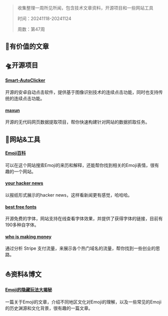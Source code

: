 >收集整理一周所见所闻，包含技术文章资料，开源项目和一些网站工具
>
>时间：20241118-20241124
>
>周数：第47周

## 📜有价值的文章

## 🛸开源项目
#### [Smart-AutoClicker](https://github.com/Nain57/Smart-AutoClicker)
开源的安卓自动点击软件，提供基于图像识别技术的连续点击功能，同时也支持传统的连续点击功能。

#### [maxun](https://github.com/getmaxun/maxun)
开源的无代码网页数据提取项目，帮你快速构建针对网站的数据抓取任务。


## 🚀网站&工具
#### [Emoji百科](https://www.emojiall.com/)
可以在这个网站搜索Emoji的来历和解释，还能帮你找到相关的Emoji表情，很有趣的一个网站。

#### [your hacker news](https://yourhackernews.com/)
以报纸形式展示的hacker news，这样看新闻更有感觉，哈哈哈。

#### [best free fonts](https://bestfreefonts.com/)
开源免费的字体，网站支持在线查看字体效果，并提供了获得字体的链接，目前有190多种自字体。

#### [who is making money](https://whoismaking.money/)
通过分析 Stripe 支付流量，来展示各个热门域名的流量，帮你找到一些创业的思路。


## ⛵资料&博文

#### [Emoji的隐藏玩法大揭秘](https://mp.weixin.qq.com/s/DRkamHqAba29TMcFIFy5wQ)
一篇关于Emoji的文章，介绍不同地区文化对Emoji的理解，以及一些常见的Emoji的历史渊源和文化背景，很有趣的一篇文章。
